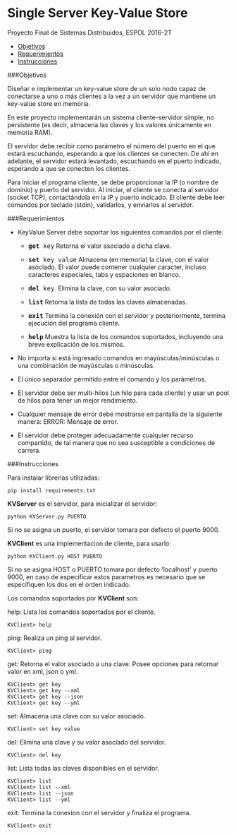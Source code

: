 # Single Server Key-Value Store

Proyecto Final de Sistemas Distribuidos, ESPOL 2016-2T

-   [Objetivos](###objetivos:)
-   [Requerimientos](###requerimientos:)
-   [Instrucciones](###instrucciones:)

###Objetivos

Diseñar e implementar un key-value store de un solo nodo capaz de conectarse a uno o más clientes a la vez a un servidor que mantiene un key-value store en memoria.

En este proyecto implementarán un sistema cliente-servidor simple, no persistente (es decir, almacena las claves y los valores únicamente en memoria RAM).

El servidor debe recibir como parámetro el número del puerto en el que estará escuchando, esperando a que los clientes se conecten. De ahí en adelante, el servidor estará levantado, escuchando en el puerto indicado, esperando a que se conecten los clientes.

Para iniciar el programa cliente, se debe proporcionar la IP (o nombre de dominio) y puerto del servidor. Al iniciar, el cliente se conecta al servidor (socket TCP), contactándola en la IP y puerto indicado. El cliente debe leer comandos por teclado (stdin), validarlos, y enviarlos al servidor.

###Requerimientos

*   KeyValue Server debe soportar los siguientes comandos por el cliente:

    *   <tt>**get** key</tt> Retorna el valor asociado a dicha clave.

    *   <tt>**set** key value</tt> Almacena (en memoria) la clave, con el valor asociado. El valor puede contener cualquier caracter, incluso caracteres especiales, tabs y espaciones en blanco.

    *   <tt>**del** key </tt> Elimina la clave, con su valor asociado.

    *   <tt>**list**</tt> Retorna la lista de todas las claves almacenadas.

    *   <tt>**exit**</tt> Termina la conexión con el servidor y posteriormente, termina ejecución del programa cliente.

    *   <tt>**help**</tt> Muestra la lista de los comandos soportados, incluyendo una breve explicación de los mismos.

*   No importa si está ingresado comandos en mayúsculas/minúsculas o una combinación de mayúsculas o minúsculas.

*   El único separador permitido entre el comando y los parámetros.

*   El servidor debe ser multi-hilos (un hilo para cada cliente) y usar un pool de hilos para tener un mejor rendimiento.

*   Cualquier mensaje de error debe mostrarse en pantalla de la siguiente manera: ERROR: Mensaje de error.

*   El servidor debe proteger adecuadamente cualquier recurso compartido, de tal manera que no sea susceptible a condiciones de carrera.

###Instrucciones

Para instalar librerias utilizadas:

    pip install requirements.txt

**KVServer** es el servidor, para inicializar el servidor:

    python KVServer.py PUERTO

Si no se asigna un puerto, el servidor tomara por defecto el puerto 9000.

**KVClient** es una implementacion de cliente, para usarlo:

    python KVClient.py HOST PUERTO

Si no se asigna HOST o PUERTO tomara por defecto 'localhost' y puerto 9000, en caso de especificar estos parametros es necesario que se especifiquen los dos en el orden indicado.

Los comandos soportados por **KVClient** son:

  help: Lista los comandos soportados por el cliente.

    KVClient> help

  ping: Realiza un ping al servidor.

    KVClient> ping

  get: Retorna el valor asociado a una clave. Posee opciones para retornar valor en xml, json o yml.

    KVClient> get key
    KVClient> get key --xml
    KVClient> get key --json
    KVClient> get key --yml

  set: Almacena una clave con su valor asociado.

    KVClient> set key value

  del: Elimina una clave y su valor asociado del servidor.

    KVClient> del key

  list: Lista todas las claves disponibles en el servidor.

    KVClient> list
    KVClient> list --xml
    KVClient> list --json
    KVClient> list --yml

  exit: Termina la conexion con el servidor y finaliza el programa.

    KVClient> exit
